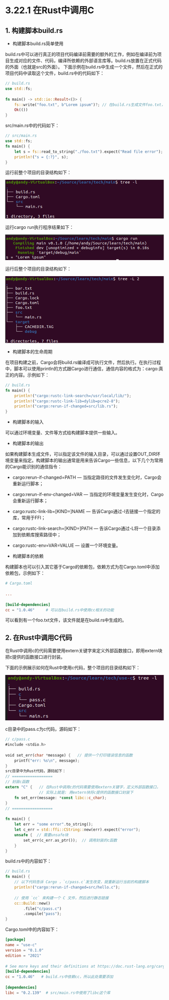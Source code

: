 # 3.22.1 在Rust中调用C
## 1. 构建脚本build.rs

- 构建脚本build.rs简单使用

build.rs中可以进行真正的项目代码编译前需要的额外的工作，例如在编译前为项目生成对应的文件、代码，编译所依赖的外部语言库等。build.rs放置在正式代码的外面（也就是src的外面）。
下面示例在build.rs中生成一个文件，然后在正式的项目代码中读取这个文件，build.rs中的代码如下：
```Rust
// build.rs
use std::fs;

fn main() -> std::io::Result<()> {
    fs::write("foo.txt", b"Lorem ipsum")?; // 在build.rs生成文件foo.txt，并写入字符串
    Ok(())
}
```

src/main.rs中的代码如下：
```Rust
// src/main.rs
use std::fs;
fn main() {
    let s = fs::read_to_string("./foo.txt").expect("Read file error"); // 读取foo.txt文件
    println!("s = {:?}", s);
}
```

运行前整个项目的目录结构如下：

![注释](../../assets/49.png)

运行cargo run执行程序结果如下：

![注释](../../assets/50.png)

运行后整个项目的目录结构如下：

![注释](../../assets/51.png)


- 构建脚本的生命周期

在项目构建之前，Cargo会将build.rs编译成可执行文件，然后执行。在执行过程中，脚本可以使用println的方式跟Cargo进行通信，通信内容的格式为：cargo:真正的内容。示例如下：
```Rust
// build.rs
fn main() {
    println!("cargo:rustc-link-search=/usr/local/lib/");  
    println!("cargo:rustc-link-lib=dylib=pcre2-8");
    println!("cargo:rerun-if-changed=src/lib.rs");
}
```

- 构建脚本的输入

可以通过环境变量、文件等方式给构建脚本提供一些输入。

- 构建脚本的输出

如果构建脚本生成文件，可以指定该文件的输入目录，可以通过设置OUT_DIR环境变量来指定。构建脚本的输出通常是用来告诉Cargo一些信息，以下几个为常用的Cargo能识别的通信指令：
  - cargo:rerun-if-changed=PATH — 当指定路径的文件发生变化时，Cargo会重新运行脚本；
  - cargo:rerun-if-env-changed=VAR — 当指定的环境变量发生变化时，Cargo会重新运行脚本；
  - cargo:rustc-link-lib=[KIND=]NAME — 告诉Cargo通过-l去链接一个指定的库，常用于FFI；
  - cargo:rustc-link-search=[KIND=]PATH — 告诉Cargo通过-L将一个目录添加到依赖库搜索路径中；
  - cargo:rustc-env=VAR=VALUE — 设置一个环境变量。

- 构建脚本的依赖

构建脚本也可以引入其它基于Cargo的依赖包，依赖方式为在Cargo.toml中添加依赖包，示例如下：
```TOML
# Cargo.toml

...

[build-dependencies]
cc = "1.0.46"     # 可以在build.rs中使用cc相关的功能
```

可以看到有一个foo.txt文件，该文件就是在build.rs中生成的。

## 2. 在Rust中调用C代码
在Rust中调用c的代码需要使用extern关键字来定义外部函数接口，即用extern块把c提供的函数接口进行封装。

下面的示例展示如何在Rust中使用c代码，整个项目的目录结构如下：

![注释](../../assets/52.png)

c目录中的pass.c为c代码，源码如下：
```Rust
// c/pass.c
#include <stdio.h>

void set_err(char *message) {   // 提供一个打印错误信息的函数
    printf("err: %s\n", message);
}
src目录中为Rust代码，源码如下：
// ==================
// 封装c函数
extern "C" {   // 在Rust中调用c的代码需要使用extern关键字，定义外部函数接口，
               // 实际上就是: 用extern块将c提供的函数接口封装下
    fn set_err(message: *const libc::c_char);
}
// ==================

fn main() {
    let err = "some error".to_string();
    let c_err = std::ffi::CString::new(err).expect("error");
    unsafe {  // 需要unsafe块
        set_err(c_err.as_ptr());  // 调用封装的c函数
    }
}
```

build.rs中的内容如下：

```Rust
// build.rs
fn main() {
    // 以下代码告诉 Cargo ，`c/pass.c`发生改变，就重新运行当前的构建脚本
    println!("cargo:rerun-if-changed=src/hello.c");

    // 使用 `cc` 来构建一个 C 文件，然后进行静态链接
    cc::Build::new()
        .file("c/pass.c")
        .compile("pass");
}
```

Cargo.toml中的内容如下：
```TOML
[package]
name = "use-c"
version = "0.1.0"
edition = "2021"

# See more keys and their definitions at https://doc.rust-lang.org/cargo/reference/manifest.html
[build-dependencies]
cc = "1.0.46"   # build.rs中依赖cc，所以此处需要添加

[dependencies]
libc = "0.2.139"  # src/main.rs中使用了libc这个库

```


